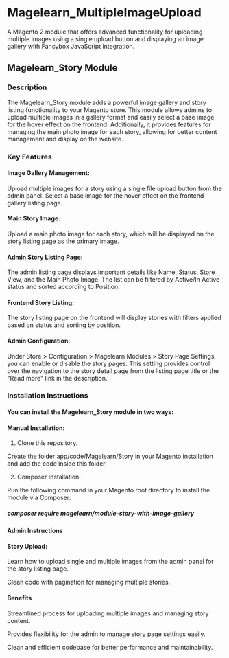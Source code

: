 # Magelearn_MultipleImageUpload
A Magento 2 module that offers advanced functionality for uploading multiple images using a single upload button and displaying an image gallery with Fancybox JavaScript integration.

## Magelearn_Story Module
### Description
The Magelearn_Story module adds a powerful image gallery and story listing functionality to your Magento store. This module allows admins to upload multiple images in a gallery format and easily select a base image for the hover effect on the frontend. Additionally, it provides features for managing the main photo image for each story, allowing for better content management and display on the website.

### Key Features
#### Image Gallery Management:

Upload multiple images for a story using a single file upload button from the admin panel.
Select a base image for the hover effect on the frontend gallery listing page.

#### Main Story Image:

Upload a main photo image for each story, which will be displayed on the story listing page as the primary image.

#### Admin Story Listing Page:

The admin listing page displays important details like Name, Status, Store View, and the Main Photo Image.
The list can be filtered by Active/In Active status and sorted according to Position.

#### Frontend Story Listing:

The story listing page on the frontend will display stories with filters applied based on status and sorting by position.

#### Admin Configuration:

Under Store > Configuration > Magelearn Modules > Story Page Settings, you can enable or disable the story pages.
This setting provides control over the navigation to the story detail page from the listing page title or the "Read more" link in the description.

### Installation Instructions

#### You can install the Magelearn_Story module in two ways:

#### Manual Installation:

1. Clone this repository.

Create the folder app/code/Magelearn/Story in your Magento installation and add the code inside this folder.

2. Composer Installation:

Run the following command in your Magento root directory to install the module via Composer:

##### composer require magelearn/module-story-with-image-gallery

#### Admin Instructions

#### Story Upload:

Learn how to upload single and multiple images from the admin panel for the story listing page.

Clean code with pagination for managing multiple stories.

#### Benefits

Streamlined process for uploading multiple images and managing story content.

Provides flexibility for the admin to manage story page settings easily.

Clean and efficient codebase for better performance and maintainability.
